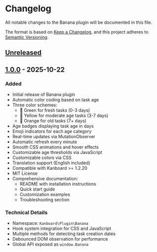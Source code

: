 # Changelog

All notable changes to the Banana plugin will be documented in this file.

The format is based on [Keep a Changelog](https://keepachangelog.com/en/1.0.0/),
and this project adheres to [Semantic Versioning](https://semver.org/spec/v2.0.0.html).

## [Unreleased]

## [1.0.0] - 2025-10-22

### Added
- Initial release of Banana plugin
- Automatic color coding based on task age
- Three color schemes:
  - 🍏 Green for fresh tasks (0-3 days)
  - 🍌 Yellow for moderate age tasks (3-7 days)
  - 🍂 Orange for old tasks (7+ days)
- Age badges displaying task age in days
- Emoji indicators for each age category
- Real-time updates via MutationObserver
- Automatic refresh every minute
- Smooth CSS animations and hover effects
- Customizable age thresholds via JavaScript
- Customizable colors via CSS
- Translation support (English included)
- Compatible with Kanboard >= 1.2.20
- MIT License
- Comprehensive documentation:
  - README with installation instructions
  - Quick start guide
  - Customization examples
  - Troubleshooting section

### Technical Details
- Namespace: `Kanboard\Plugin\Banana`
- Hook system integration for CSS and JavaScript
- Multiple methods for detecting task creation dates
- Debounced DOM observation for performance
- Global API exposed as `window.Banana`

[Unreleased]: https://github.com/yourusername/kanboard-plugin-banana/compare/v1.0.0...HEAD
[1.0.0]: https://github.com/yourusername/kanboard-plugin-banana/releases/tag/v1.0.0

